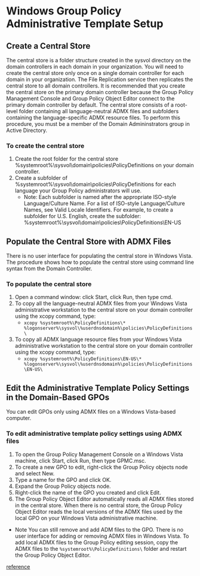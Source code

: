# Windows Group Policy Administrative Template Setup


## Create a Central Store
The central store is a folder structure created in the sysvol directory on the domain controllers in each domain in your organization. You will need to create the central store only once on a single domain controller for each domain in your organization. The File Replication service then replicates the central store to all domain controllers. It is recommended that you create the central store on the primary domain controller because the Group Policy Management Console and Group Policy Object Editor connect to the primary domain controller by default.
The central store consists of a root-level folder containing all language-neutral ADMX files and subfolders containing the language-specific ADMX resource files.
To perform this procedure, you must be a member of the Domain Admininstrators group in Active Directory.
### To create the central store
1. Create the root folder for the central store %systemroot%\sysvol\domain\policies\PolicyDefinitions on your domain controller.
1. Create a subfolder of %systemroot%\sysvol\domain\policies\PolicyDefinitions for each language your Group Policy administrators will use.
	* Note: Each subfolder is named after the appropriate ISO-style Language/Culture Name. For a list of ISO-style Language/Culture Names, see Valid Locale Identifiers. For example, to create a subfolder for U.S. English, create the subfolder: %systemroot%\sysvol\domain\policies\PolicyDefinitions\EN-US

## Populate the Central Store with ADMX Files
There is no user interface for populating the central store in Windows Vista. The procedure shows how to populate the central store using command line syntax from the Domain Controller.
### To populate the central store
1. Open a command window: click Start, click Run, then type cmd.
1. To copy all the language-neutral ADMX files from your Windows Vista administrative workstation to the central store on your domain controller using the xcopy command, type:
	* `xcopy %systemroot%\PolicyDefinitions\* %logonserver%\sysvol\%userdnsdomain%\policies\PolicyDefinitions\`
1. To copy all ADMX language resource files from your Windows Vista administrative workstation to the central store on your domain controller using the xcopy command, type:
	* `xcopy %systemroot%\PolicyDefinitions\EN-US\* %logonserver%\sysvol\%userdnsdomain%\policies\PolicyDefinitions\EN-US\`


## Edit the Administrative Template Policy Settings in the Domain-Based GPOs
You can edit GPOs only using ADMX files on a Windows Vista-based computer.
### To edit administrative template policy settings using ADMX files
1. To open the Group Policy Management Console on a Windows Vista machine, click Start, click Run, then type GPMC.msc.
1. To create a new GPO to edit, right-click the Group Policy objects node and select New.
1. Type a name for the GPO and click OK.
1. Expand the Group Policy objects node.
1. Right-click the name of the GPO you created and click Edit.
1. The Group Policy Object Editor automatically reads all ADMX files stored in the central store. When there is no central store, the Group Policy Object Editor reads the local versions of the ADMX files used by the local GPO on your Windows Vista administrative machine.
* Note   You can still remove and add ADM files to the GPO. There is no user interface for adding or removing ADMX files in Windows Vista.
To add local ADMX files to the Group Policy editing session, copy the ADMX files to the `%systemroot%\PolicyDefinitions\` folder and restart the Group Policy Object Editor.


[reference](https://msdn.microsoft.com/en-us/library/bb530196.aspx)
